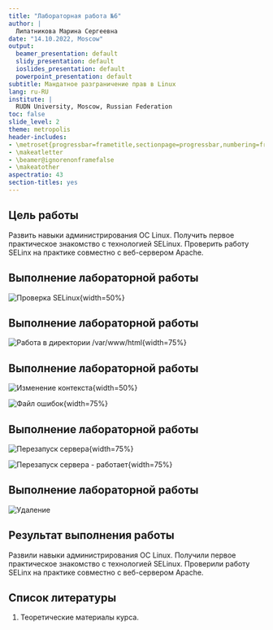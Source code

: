 ```yaml
---
title: "Лабораторная работа №6"
author: |
  Липатникова Марина Сергеевна
date: "14.10.2022, Moscow"
output:
  beamer_presentation: default
  slidy_presentation: default
  ioslides_presentation: default
  powerpoint_presentation: default
subtitle: Мандатное разграничение прав в Linux
lang: ru-RU
institute: |
  RUDN University, Moscow, Russian Federation
toc: false
slide_level: 2
theme: metropolis
header-includes:
- \metroset{progressbar=frametitle,sectionpage=progressbar,numbering=fraction}
- \makeatletter
- \beamer@ignorenonframefalse
- \makeatother
aspectratio: 43
section-titles: yes
---
```


## Цель работы

Развить навыки администрирования ОС Linux. Получить первое практическое знакомство с технологией SELinux. Проверить работу SELinx на практике совместно с веб-сервером
Apache.

## Выполнение лабораторной работы

![Проверка SELinux](1.png){width=50%}

## Выполнение лабораторной работы

![Работа в директории /var/www/html](6.png){width=75%}

## Выполнение лабораторной работы

![Изменение контекста](7.png){width=50%}

![Файл ошибок](8.png){width=75%}

## Выполнение лабораторной работы

![Перезапуск сервера](11.png){width=75%}

![Перезапуск сервера - работает](12.png){width=75%}

## Выполнение лабораторной работы

![Удаление](14.png)

## Результат выполнения работы

Развили навыки администрирования ОС Linux. Получили первое практическое знакомство с технологией SELinux. Проверили работу SELinx на практике совместно с веб-сервером
Apache.

## Список литературы

1. Теоретические материалы курса.
